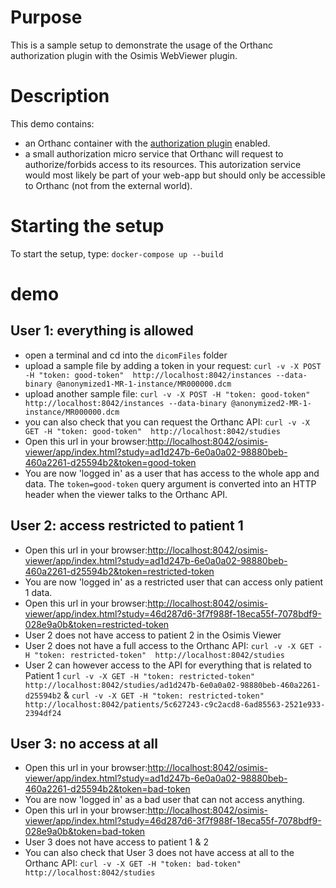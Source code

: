# Purpose

This is a sample setup to demonstrate the usage of the Orthanc authorization plugin with the Osimis WebViewer plugin.

# Description

This demo contains:

- an Orthanc container with the [authorization plugin](https://book.orthanc-server.com/plugins/authorization.html) enabled.
- a small authorization micro service that Orthanc will request to authorize/forbids access to its resources.  This autorization service would most likely be part of your web-app but should only be accessible to Orthanc (not from the external world).

# Starting the setup

To start the setup, type: `docker-compose up --build`

# demo

## User 1: everything is allowed

- open a terminal and cd into the `dicomFiles` folder
- upload a sample file by adding a token in your request: `curl -v -X POST -H "token: good-token"  http://localhost:8042/instances --data-binary @anonymized1-MR-1-instance/MR000000.dcm`
- upload another sample file: `curl -v -X POST -H "token: good-token"  http://localhost:8042/instances --data-binary @anonymized2-MR-1-instance/MR000000.dcm`
- you can also check that you can request the Orthanc API: `curl -v -X GET -H "token: good-token"  http://localhost:8042/studies`
- Open this url in your browser:[http://localhost:8042/osimis-viewer/app/index.html?study=ad1d247b-6e0a0a02-98880beb-460a2261-d25594b2&token=good-token](http://localhost:8042/osimis-viewer/app/index.html?study=ad1d247b-6e0a0a02-98880beb-460a2261-d25594b2&token=good-token)  
- You are now 'logged in' as a user that has access to the whole app and data.  The `token=good-token` query argument is converted
  into an HTTP header when the viewer talks to the Orthanc API.

## User 2: access restricted to patient 1

- Open this url in your browser:[http://localhost:8042/osimis-viewer/app/index.html?study=ad1d247b-6e0a0a02-98880beb-460a2261-d25594b2&token=restricted-token](http://localhost:8042/osimis-viewer/app/index.html?study=ad1d247b-6e0a0a02-98880beb-460a2261-d25594b2&token=restricted-token)  
- You are now 'logged in' as a restricted user that can access only patient 1 data.
- Open this url in your browser:[http://localhost:8042/osimis-viewer/app/index.html?study=46d287d6-3f7f988f-18eca55f-7078bdf9-028e9a0b&token=restricted-token](http://localhost:8042/osimis-viewer/app/index.html?study=46d287d6-3f7f988f-18eca55f-7078bdf9-028e9a0b&token=restricted-token)  
- User 2 does not have access to patient 2 in the Osimis Viewer
- User 2 does not have a full access to the Orthanc API: `curl -v -X GET -H "token: restricted-token"  http://localhost:8042/studies`
- User 2 can however access to the API for everything that is related to Patient 1 `curl -v -X GET -H "token: restricted-token"  http://localhost:8042/studies/ad1d247b-6e0a0a02-98880beb-460a2261-d25594b2` & `curl -v -X GET -H "token: restricted-token"  http://localhost:8042/patients/5c627243-c9c2acd8-6ad85563-2521e933-2394df24`

## User 3: no access at all

- Open this url in your browser:[http://localhost:8042/osimis-viewer/app/index.html?study=ad1d247b-6e0a0a02-98880beb-460a2261-d25594b2&token=bad-token](http://localhost:8042/osimis-viewer/app/index.html?study=ad1d247b-6e0a0a02-98880beb-460a2261-d25594b2&token=bad-token)  
- You are now 'logged in' as a bad user that can not access anything.
- Open this url in your browser:[http://localhost:8042/osimis-viewer/app/index.html?study=46d287d6-3f7f988f-18eca55f-7078bdf9-028e9a0b&token=bad-token](http://localhost:8042/osimis-viewer/app/index.html?study=46d287d6-3f7f988f-18eca55f-7078bdf9-028e9a0b&token=bad-token)  
- User 3 does not have access to patient 1 & 2
- You can also check that User 3 does not have access at all to the Orthanc API: `curl -v -X GET -H "token: bad-token"  http://localhost:8042/studies`




